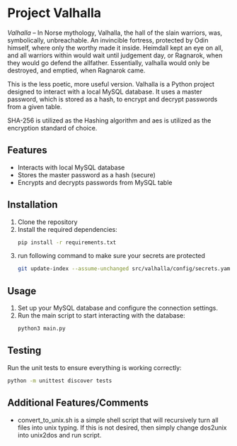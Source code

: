 # Project Valhalla

*Valhalla* – In Norse mythology, Valhalla, the hall of the slain warriors, was, symbolically,
unbreachable. An invincible fortress, protected by Odin himself, where only the worthy made it
inside. Heimdall kept an eye on all, and all warriors within would wait until judgement day, 
or Ragnarok, when they would go defend the allfather. Essentially, valhalla would only
be destroyed, and emptied, when Ragnarok came.

This is the less poetic, more useful version. Valhalla is a Python project designed to 
interact with a local MySQL database. It uses a master password, which is stored as a 
hash, to encrypt and decrypt passwords from a given table. 

SHA-256 is utilized as the Hashing algorithm and 
aes is utilized as the encryption standard of choice.

## Features
- Interacts with local MySQL database
- Stores the master password as a hash (secure)
- Encrypts and decrypts passwords from MySQL table

## Installation
1. Clone the repository
2. Install the required dependencies:
    ```sh
    pip install -r requirements.txt
    ```
3. run following command to make sure your secrets are protected
    ```sh
    git update-index --assume-unchanged src/valhalla/config/secrets.yaml
    ```

## Usage
1. Set up your MySQL database and configure the connection settings.
2. Run the main script to start interacting with the database:
    ```sh
    python3 main.py
    ```

## Testing
Run the unit tests to ensure everything is working correctly:
```sh
python -m unittest discover tests
```

## Additional Features/Comments
- convert_to_unix.sh is a simple shell script that will
    recursively turn all files into unix typing. If this is not desired, 
    then simply change dos2unix into unix2dos and run script.